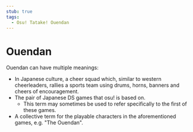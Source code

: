 ```yaml
---
stub: true
tags:
  - Osu! Tatake! Ouendan
---
```


# Ouendan

Ouendan can have multiple meanings:

- In Japanese culture, a cheer squad which, similar to western cheerleaders, rallies a sports team using drums, horns, banners and cheers of encouragement.
- The pair of Japanese DS games that osu! is based on.
  - This term may sometimes be used to refer specifically to the first of these games.
- A collective term for the playable characters in the aforementioned games, e.g. "The Ouendan".

<!-- TODO: Add links -->
